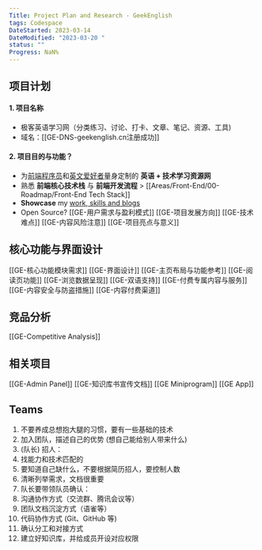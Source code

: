```yaml
---
Title: Project Plan and Research - GeekEnglish
tags: Codespace
DateStarted: 2023-03-14
DateModified: "2023-03-20 "
status: ""
Progress: NaN%
---
```


## 项目计划

#### 1. 项目名称

- 极客英语学习网（分类练习、讨论、打卡、文章、笔记、资源、工具)
- 域名：[[GE-DNS-geekenglish.cn注册成功]]

#### 2. 项目目的与功能？

- 为<u>前端程序员</u>和<u>英文爱好者</u>量身定制的 **英语 + 技术学习资源网**
- 熟悉 **前端核心技术栈** 与 **前端开发流程** > [[Areas/Front-End/00-Roadmap/Front-End Tech Stack]]
- **Showcase** my <u>work, skills and blogs</u>
- Open Source?
  [[GE-用户需求与盈利模式]]
  [[GE-项目发展方向]]
  [[GE-技术难点]]
  [[GE-内容风险注意]]
  [[GE-项目亮点与意义]]

## 核心功能与界面设计

[[GE-核心功能模块需求]]
[[GE-界面设计]]
[[GE-主页布局与功能参考]]
[[GE-阅读页功能]]
[[GE-浏览数据呈现]]
[[GE-双语支持]]
[[GE-付费专属内容与服务]]
[[GE-内容安全与防盗措施]]
[[GE-内容付费渠道]]

## 竞品分析

[[GE-Competitive Analysis]]

## 相关项目

[[GE-Admin Panel]]
[[GE-知识库书宣传文档]]
[[GE Miniprogram]]
[[GE App]]

## Teams

1. 不要养成总想抱大腿的习惯，要有一些基础的技术
2. 加入团队，描述自己的优势 (想自己能给别人带来什么)
3. (队长) 招人：
4. 找能力和技术匹配的
5. 要知道自己缺什么，不要根据简历招人，要控制人数
6. 清晰列举需求，文档很重要
7. 队长要带领队员确认：
8. 沟通协作方式（交流群、腾讯会议等）
9. 团队文档沉淀方式（语雀等）
10. 代码协作方式 (Git、GitHub 等)
11. 确认分工和对接方式
12. 建立好知识库，并给成员开设对应权限
